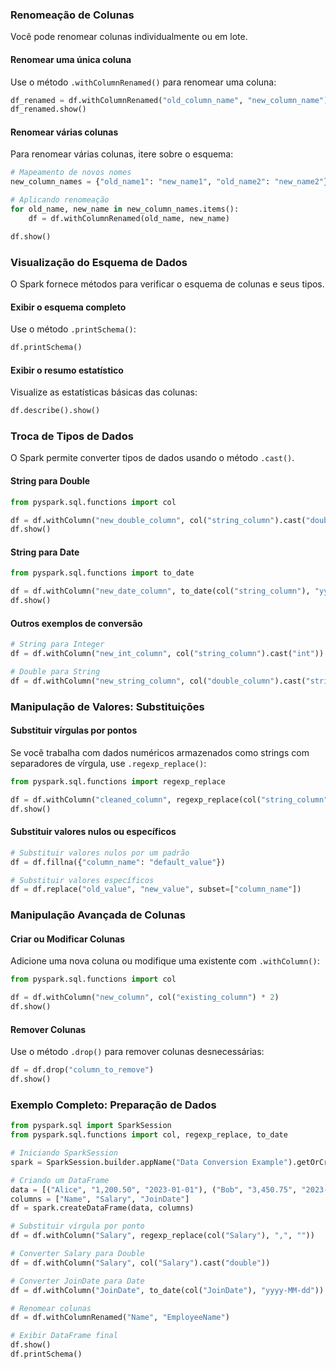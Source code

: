 ### **Renomeação de Colunas**

Você pode renomear colunas individualmente ou em lote.

#### **Renomear uma única coluna**

Use o método `.withColumnRenamed()` para renomear uma coluna:

```python
df_renamed = df.withColumnRenamed("old_column_name", "new_column_name")
df_renamed.show()
```

#### **Renomear várias colunas**

Para renomear várias colunas, itere sobre o esquema:

```python
# Mapeamento de novos nomes
new_column_names = {"old_name1": "new_name1", "old_name2": "new_name2"}

# Aplicando renomeação
for old_name, new_name in new_column_names.items():
    df = df.withColumnRenamed(old_name, new_name)

df.show()
```

### **Visualização do Esquema de Dados**

O Spark fornece métodos para verificar o esquema de colunas e seus tipos.

#### **Exibir o esquema completo**

Use o método `.printSchema()`:

```python
df.printSchema()
```

#### **Exibir o resumo estatístico**

Visualize as estatísticas básicas das colunas:

```python
df.describe().show()
```

### **Troca de Tipos de Dados**

O Spark permite converter tipos de dados usando o método `.cast()`.

#### **String para Double**

```python
from pyspark.sql.functions import col

df = df.withColumn("new_double_column", col("string_column").cast("double"))
df.show()
```

#### **String para Date**

```python
from pyspark.sql.functions import to_date

df = df.withColumn("new_date_column", to_date(col("string_column"), "yyyy-MM-dd"))
df.show()
```

#### **Outros exemplos de conversão**

```python
# String para Integer
df = df.withColumn("new_int_column", col("string_column").cast("int"))

# Double para String
df = df.withColumn("new_string_column", col("double_column").cast("string"))
```


### **Manipulação de Valores: Substituições**

#### **Substituir vírgulas por pontos**

Se você trabalha com dados numéricos armazenados como strings com separadores de vírgula, use `.regexp_replace()`:

```python
from pyspark.sql.functions import regexp_replace

df = df.withColumn("cleaned_column", regexp_replace(col("string_column"), ",", "."))
df.show()
```

#### **Substituir valores nulos ou específicos**

```python
# Substituir valores nulos por um padrão
df = df.fillna({"column_name": "default_value"})

# Substituir valores específicos
df = df.replace("old_value", "new_value", subset=["column_name"])
```


### **Manipulação Avançada de Colunas**

#### **Criar ou Modificar Colunas**

Adicione uma nova coluna ou modifique uma existente com `.withColumn()`:

```python
from pyspark.sql.functions import col

df = df.withColumn("new_column", col("existing_column") * 2)
df.show()
```

#### **Remover Colunas**

Use o método `.drop()` para remover colunas desnecessárias:

```python
df = df.drop("column_to_remove")
df.show()
```


### **Exemplo Completo: Preparação de Dados**

```python
from pyspark.sql import SparkSession
from pyspark.sql.functions import col, regexp_replace, to_date

# Iniciando SparkSession
spark = SparkSession.builder.appName("Data Conversion Example").getOrCreate()

# Criando um DataFrame
data = [("Alice", "1,200.50", "2023-01-01"), ("Bob", "3,450.75", "2023-02-15")]
columns = ["Name", "Salary", "JoinDate"]
df = spark.createDataFrame(data, columns)

# Substituir vírgula por ponto
df = df.withColumn("Salary", regexp_replace(col("Salary"), ",", ""))

# Converter Salary para Double
df = df.withColumn("Salary", col("Salary").cast("double"))

# Converter JoinDate para Date
df = df.withColumn("JoinDate", to_date(col("JoinDate"), "yyyy-MM-dd"))

# Renomear colunas
df = df.withColumnRenamed("Name", "EmployeeName")

# Exibir DataFrame final
df.show()
df.printSchema()
```

